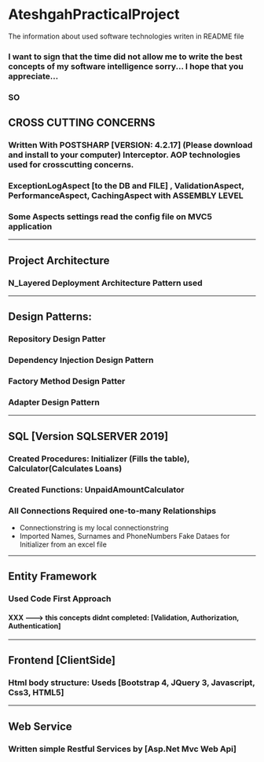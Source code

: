 # AteshgahPracticalProject
The information about used software technologies writen in README file

### I want to sign that the time did not allow me to write the best concepts of my software intelligence sorry... I hope that you appreciate... 

### SO

## CROSS CUTTING CONCERNS
### Written With POSTSHARP [VERSION: 4.2.17] (Please download and install to your computer) Interceptor. AOP technologies used for crosscutting concerns.
### ExceptionLogAspect [to the DB and FILE] , ValidationAspect, PerformanceAspect, CachingAspect with ASSEMBLY LEVEL
### Some Aspects settings read the config file on MVC5 application
-------------------------------------------------
## Project Architecture
### N_Layered Deployment Architecture Pattern used
-------------------------------------------------
## Design Patterns:
### Repository Design Patter
### Dependency Injection Design Pattern
### Factory Method Design Patter
### Adapter Design Pattern
-------------------------------------------------
## SQL [Version SQLSERVER 2019]
### Created Procedures: Initializer (Fills the table), Calculator(Calculates Loans)
### Created Functions: UnpaidAmountCalculator
### All Connections Required one-to-many Relationships
* Connectionstring is my local connectionstring
* Imported Names, Surnames and PhoneNumbers Fake Dataes for Initializer from an excel file
-------------------
## Entity Framework

### Used Code First Approach

#### XXX ---> this concepts didnt completed: [Validation, Authorization, Authentication]

-------------------------------------------------

## Frontend [ClientSide]

### Html body structure: Useds [Bootstrap 4, JQuery 3, Javascript, Css3, HTML5]
-------------------------------------------------
## Web Service

### Written simple Restful Services by [Asp.Net Mvc Web Api]
